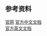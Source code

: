 ## 参考资料

[官网](https://www.postgresql.org/) 
[官方中文文档](http://www.postgres.cn/docs/10/)  
[官方英文文档](https://www.postgresql.org/docs/current/index.html)
